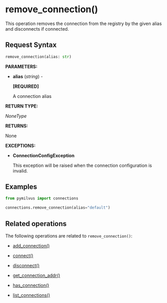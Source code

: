# remove_connection()

This operation removes the connection from the registry by the given alias and disconnects if connected.

## Request Syntax

```python
remove_connection(alias: str)
```

**PARAMETERS:**

- **alias** (*string*) -

    **[REQUIRED]**

    A connection alias

**RETURN TYPE:**

*NoneType*

**RETURNS:**

None

**EXCEPTIONS:**

- **ConnectionConfigException**

    This exception will be raised when the connection configuration is invalid.

## Examples

```python
from pymilvus import connections

connections.remove_connection(alias="default")
```

## Related operations

The following operations are related to `remove_connection()`:

- [add_connection()](add_connection.md)

- [connect()](connect.md)

- [disconnect()](disconnect.md)

- [get_connection_addr()](get_connection_addr.md)

- [has_connection()](has_connection.md)

- [list_connections()](list_connections.md)

